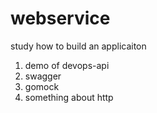 # webservice

study how to build an applicaiton

1. demo of devops-api
2. swagger 
3. gomock
4. something about http  
